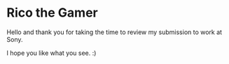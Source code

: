 # Rico the Gamer

Hello and thank you for taking the time to review my submission to work at Sony.

I hope you like what you see. :)
